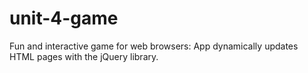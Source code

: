 # unit-4-game
Fun and interactive game for web browsers: App dynamically updates HTML pages with the jQuery library.
